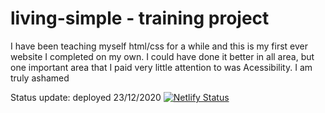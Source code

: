 # living-simple - training project
I have been teaching myself html/css for a while and this is my first ever website I completed on my own.
I could have done it better in all area, but one important area that I paid very little attention to was Acessibility.
I am truly ashamed

Status update: deployed 23/12/2020
[![Netlify Status](https://api.netlify.com/api/v1/badges/0ba92664-d941-4d4f-9e09-582eec075184/deploy-status)](https://app.netlify.com/sites/100landing-proj/deploys)
